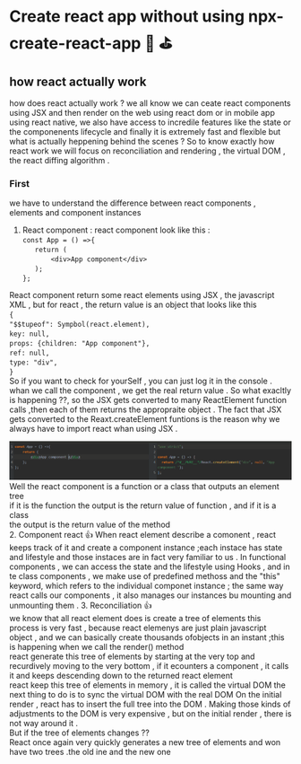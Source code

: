 # Create react app without using npx-create-react-app :1st_place_medal: :golf:   
## how react actually work  
how does  react actually  work ?
we all know we can ceate react components using JSX and then render on the web using react dom or in mobile app using react native,
we also have access to incredile features like the state or the componenents lifecycle and finally it is extremely fast and flexible 
but what is actually heppening behind the scenes ?
So to know exactly how react work we will focus on reconciliation and rendering , the virtual DOM , the react diffing algorithm .
### First 
we have to understand the difference between react components , elements and component instances  
1. React component : 
react component look like this :    
`const App = () =>{`    
`   return (`    
`       <div>App component</div>`    
`   );`  
`};`  

React component return some react elements using JSX , the javascript XML , but for react , the return value is an object that looks like this    
`{`  
    `"$$tupeof": Sympbol(react.element),`  
    `key: null,`  
    `props: {children: "App component"},`  
    `ref: null,`  
    `type: "div",`  
`}`  
So if you want to check for yourSelf , you can just log it in the console . whan we call the component , we get the real return value .
So what exacltly is happening ??, so
the JSX gets converted to many ReactElement function calls ,then each of them returns the appropraite object .
The fact that JSX gets converted to the Reaxt.createElement funtions is the reason why we always have to import react whan using JSX .  
     
!["image"](/Capture.PNG)  
Well the react component is a function or a class that outputs an element tree   
if it is the function the output  is the return value of function , and if it is a class  
the output is the return value of the method  
2. Component react 👍
When react element describe a comonent , react keeps track of it and create a component instance ;each instace has state and lifestyle and those instaces are in fact very familiar to us .
In functional components , we can access the state and the lifestyle using Hooks , and in te class components , we make use of predefined methoss and the "this" keyword, which refers to the individual componet instance ; the same way react calls our components , it also manages our instances bu mounting and unmounting them .
3. Reconciliation :+1:  
we know that all react element does is create a tree of elements this process is very fast , because react elemenys are just plain javascript object , and we can basically create thousands ofobjects in an instant ;this is happening when we call the render() method  
react generate this tree of elements by starting at the very top and recurdively moving to the very bottom , if it ecounters a component , it calls it and keeps descending down to the returned react element  
react keep this tree of elements in memory , it is called the virtual DOM  the next thing to do is to sync the virtual DOM with the real DOM
On the initial render , react has to insert the full tree into the DOM .
Making those kinds of adjustments to the DOM is very expensive , but on the initial render , there is not way around it .  
But if the tree of elements changes ??  
React once again very quickly generates a new tree of elements and won have two trees  .the old ine and the new one

